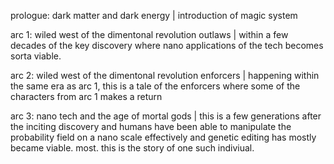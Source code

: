 prologue: dark matter and dark energy | introduction of magic system

arc 1: wiled west of the dimentonal revolution outlaws | within a few decades of the key discovery where nano applications of the tech becomes sorta viable. 

arc 2: wiled west of the dimentonal revolution enforcers | happening within the same era as arc 1, this is a tale of the enforcers where some of the characters from arc 1 makes a return

arc 3: nano tech and the age of mortal gods | this is a few generations after the inciting discovery and humans have been able to manipulate the probability field on a nano scale effectively and genetic editing has mostly became viable. most. this is the story of one such indiviual. 
